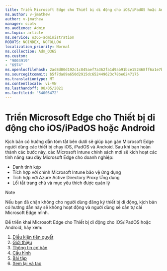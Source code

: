 ```yaml
---
title: Triển Microsoft Edge cho Thiết bị di động cho iOS/iPadOS hoặc Android
ms.author: v-jmathew
author: v-jmathew
manager: scotv
ms.audience: Admin
ms.topic: article
ms.service: o365-administration
ROBOTS: NOINDEX, NOFOLLOW
localization_priority: Normal
ms.collection: Adm_O365
ms.custom:
- "9003919"
- "6974"
ms.openlocfilehash: 2ad8d00d192c1c845aef7a362fa1d9ab91bce152468ff6a1e7bf6ad9250eb5c1
ms.sourcegitcommit: b5f7da89a650d2915dc652449623c78be6247175
ms.translationtype: MT
ms.contentlocale: vi-VN
ms.lasthandoff: 08/05/2021
ms.locfileid: "54005472"
---
```

# <a name="deploy-microsoft-edge-for-mobile-for-iosipados-or-android"></a>Triển Microsoft Edge cho Thiết bị di động cho iOS/iPadOS hoặc Android

Kịch bản có hướng dẫn tóm tắt bên dưới sẽ giúp bạn gán Microsoft Edge người dùng các thiết bị chạy iOS, iPadOS và Android. Sau khi bạn hoàn thành các bước này, các Microsoft Intune chính sách mới sẽ kích hoạt các tính năng sau đây Microsoft Edge cho doanh nghiệp:

- Danh tính kép
- Tích hợp với chính Microsoft Intune bảo vệ ứng dụng
- Tích hợp với Azure Active Directory Proxy Ứng dụng
- Lối tắt trang chủ và mục yêu thích được quản lý

> [!NOTE]
> Nếu bạn đã chặn không cho người dùng đăng ký thiết bị di động, kịch bản có hướng dẫn này sẽ không hoạt động và người dùng sẽ cần tự cài Microsoft Edge mình.

Để triển khai Microsoft Edge cho Thiết bị di động cho iOS/iPadOS hoặc Android, hãy xem:

1. [Điều kiện tiên quyết](https://go.microsoft.com/fwlink/?linkid=2133027)
2. [Giới thiệu](https://go.microsoft.com/fwlink/?linkid=2133520)
3. [Thông tin cơ bản](https://go.microsoft.com/fwlink/?linkid=2133421)
4. [Cấu hình](https://go.microsoft.com/fwlink/?linkid=2133521)
5. [Bài tập](https://go.microsoft.com/fwlink/?linkid=2132869)
6. [Xem lại và tạo](https://go.microsoft.com/fwlink/?linkid=2133522)
